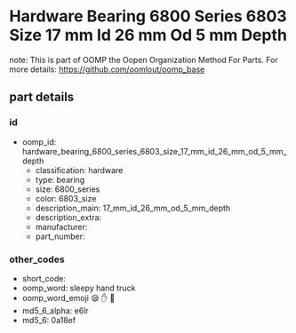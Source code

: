 # Hardware Bearing 6800 Series 6803 Size 17 mm Id 26 mm Od 5 mm Depth  

note: This is part of OOMP the Oopen Organization Method For Parts. For more details: https://github.com/oomlout/oomp_base

##  part details





### id
* oomp_id: hardware_bearing_6800_series_6803_size_17_mm_id_26_mm_od_5_mm_depth
  * classification: hardware
  * type: bearing
  * size: 6800_series
  * color: 6803_size
  * description_main: 17_mm_id_26_mm_od_5_mm_depth
  * description_extra: 
  * manufacturer: 
  * part_number: 

### other_codes
* short_code: 
* oomp_word: sleepy hand truck
* oomp_word_emoji :sleepy: :hand: :truck:
* md5_6_alpha: e6lr
* md5_6: 0a18ef
